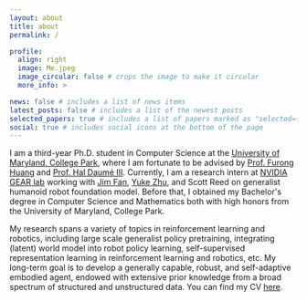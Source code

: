 ```yaml
---
layout: about
title: about
permalink: /

profile:
  align: right
  image: Me.jpeg
  image_circular: false # crops the image to make it circular
  more_info: >

news: false # includes a list of news items
latest_posts: false # includes a list of the newest posts
selected_papers: true # includes a list of papers marked as "selected={true}"
social: true # includes social icons at the bottom of the page
---
```


I am a third-year Ph.D. student in Computer Science at the [University of Maryland, College Park](http://www.umd.edu), where I am fortunate to be advised by [Prof. Furong Huang](http://furong-huang.com) and [Prof. Hal Daumé III](http://users.umiacs.umd.edu/~hal). Currently, I am a research intern at [NVIDIA GEAR lab](https://research.nvidia.com/labs/gear/) working with [Jim Fan](https://jimfan.me/), [Yuke Zhu](https://yukezhu.me/), and Scott Reed on generalist humanoid robot foundation model.
Before that, I obtained my Bachelor's degree in Computer Science and Mathematics both with high honors from the University of Maryland, College Park.

My research spans a variety of topics in reinforcement learning and robotics, including large scale generalist policy pretraining, integrating (latent) world model into robot policy learning, self-supervised representation learning in reinforcement learning and robotics, etc. My long-term goal is to develop a generally capable, robust, and self-adaptive embodied agent, endowed with extensive prior knowledge from a broad spectrum of structured and unstructured data.
You can find my CV [here](http://frankzheng2022.github.io/CV.pdf).

<!-- In visual RL, I developed a temporal contrastive representation learning mechanism, [TACO](https://ruijiezheng.com/project/TACO/index.html) that simultaneously learn state and action representations for online and offline visual RL algorithms. Building on top of TACO, [Premier-TACO](https://premiertaco.github.io) scales up to large-scale multitask offline pretraining, learning a universal visual representation for efficient adaptation to new tasks with few-shot imitation learning. Additionally, another of my recent work [DrM](https://drm-rl.github.io) pioneers the first visual RL algorithm mastering a diverse range of complex locomotion and manipulation tasks through the concept of dormant ratio. 

Beyond visuo-motor policy learning, I have also worked on [model-based RL](http://FrankZheng2022.github.io/project/mbrl_lipschitz/index.html), [transfer-RL across different observation spaces](http://FrankZheng2022.github.io/project/transfer/index.html), and [adversarial RL](http://frankzheng2022.github.io/project/evasion-rl/index.html) to make policy robust against observation and communication attacks. -->


